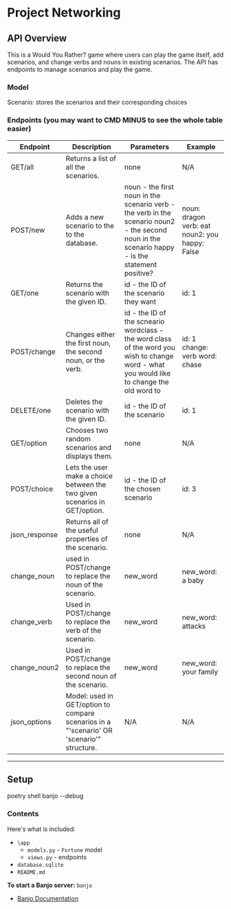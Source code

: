 # Project Networking

## API Overview
This is a Would You Rather? game where users can play the game itself, add scenarios, and change verbs and nouns in existing scenarios. The API has endpoints to manage scenarios and play the game.



### Model
Scenario: stores the scenarios and their corresponding choices



### Endpoints (you may want to CMD MINUS to see the whole table easier)

| **Endpoint**  	| **Description**                                                                           	| **Parameters**                                                                                                                                                        	   	| **Example**                       	|
|---------------	|-------------------------------------------------------------------------------------------	|--------------------------------------------------------------------------------------------------------------------------------------------------------------------------     |-----------------------------------	|
| GET/all       	| Returns a list of all the scenarios.                                                      	| none                                                                                                                                                                      	| N/A                               	            |
| POST/new      	| Adds a new scenario to the to the database.                                               	| noun - the first noun in the scenario verb - the verb in the scenario noun2 - the second noun in the scenario   happy - is the statement positive?                           	| noun: dragon verb: eat noun2: you happy: False 	 |
| GET/one       	| Returns the scenario with the given ID.                                                   	| id - the ID of the scenario they want                                                                                                                                        	| id: 1                                         	|
| POST/change   	| Changes either the first noun, the second noun, or the verb.                              	| id - the ID of the scneario wordclass - the word class of the word you wish to change word - what you would like to change the old word to                                   	| id: 1 change: verb word: chase             	    |
| DELETE/one    	| Deletes the scenario with the given ID.                                                   	| id - the ID of the scenario                                                                                                                                                 	| id: 1                                     	    |
| GET/option    	| Chooses two random scenarios and displays them.                                           	| none                                                                                                                                                                        	| N/A                                           	|
| POST/choice   	| Lets the user make a choice between the two given scenarios in GET/option.                	| id - the ID of the chosen scenario                                                                                                                                          	| id: 3                                         	|
| json_response 	| Returns all of the useful properties of the scenario.                                     	| none                                                                                                                                       	                                | N/A                                           	|
| change_noun   	| used in POST/change to replace the noun of the scenario.                                  	| new_word                                                                                                                                                                    	| new_word: a baby                          	    |
| change_verb   	| Used in POST/change to replace the verb of the scenario.                                  	| new_word                                                                                                                                                                    	| new_word: attacks                         	    |
| change_noun2  	| Used in POST/change to replace the second noun of the scenario.                           	| new_word                                                                                                                                                                    	| new_word: your family                         	|
| json_options  	| Model: used in GET/option to compare scenarios in a "'scenario' OR 'scenario'" structure. 	| N/A                                                                                                                                        	                                | N/A                                           	| 

---

## Setup

poetry shell
banjo --debug

### Contents

Here's what is included:
- `\app`
    - `models.py` - `Fortune` model
    - `views.py` - endpoints
- `database.sqlite`  
- `README.md` 

**To start a Banjo server:** `banjo` 
- [Banjo Documentation](https://the-isf-academy.github.io/banjo_docs/)



